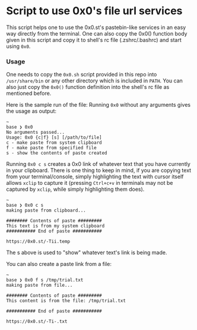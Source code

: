 # Script to use 0x0's file url services 

This script helps one to use the 0x0.st's pastebin-like services in an easy way directly from the terminal. One can also copy the 0x0() function body given in this script and copy it to shell's rc file (.zshrc/.bashrc) and start using `0x0`.

### Usage
One needs to copy the `0x0.sh` script provided in this repo into `/usr/share/bin` or any other directory which is included in `PATH`. You can also just copy the `0x0()` function definition into the shell's rc file as mentioned before.

Here is the sample run of the file:
Running `0x0` without any arguments gives the usage as output:

```
~
base ❯ 0x0
No arguments passed...
Usage: 0x0 {c|f} [s] [/path/to/file]
c - make paste from system clipboard
f - make paste from specified file
s - show the contents of paste created
```

Running `0x0 c s` creates a 0x0 link of whatever text that you have currently in your clipboard. There is one thing to keep in mind, if you are copying text from your terminal/console, simply highlighting the text with cursor itself allows `xclip` to capture it (pressing `Ctrl+c+v` in terminals may not be captured by `xclip`, while simply highlighting them does). 

```
~
base ❯ 0x0 c s
making paste from clipboard...

######## Contents of paste #########
This text is from my system clipboard
########### End of paste ###########

https://0x0.st/-Tii.temp
```

The s above is used to "show" whatever text's link is being made.

You can also create a paste link from a file:

```
~
base ❯ 0x0 f s /tmp/trial.txt
making paste from file...

######## Contents of paste #########
This content is from the file: /tmp/trial.txt

########### End of paste ###########

https://0x0.st/-Ti-.txt
```
